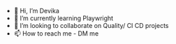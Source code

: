 - 👋 Hi, I’m Devika 
- 🌱 I’m currently learning Playwright
- 💞️ I’m looking to collaborate on Quality/ CI CD projects
- 📫 How to reach me - DM me

<!---
braveheart0131/braveheart0131 is a ✨ special ✨ repository because its `README.md` (this file) appears on your GitHub profile.
You can click the Preview link to take a look at your changes.
--->

